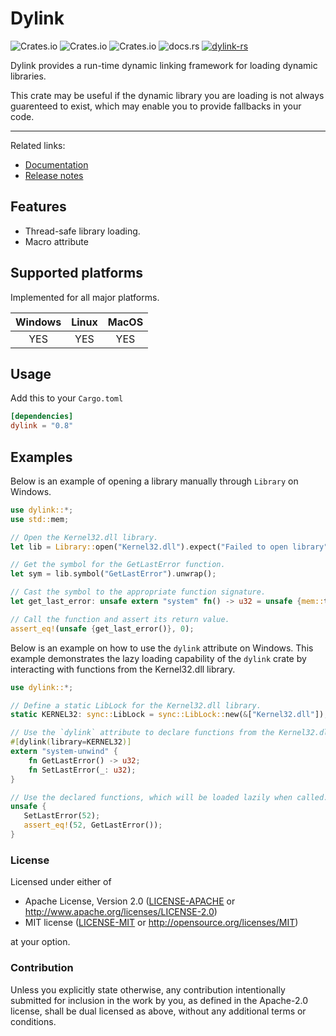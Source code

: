 # Dylink

![Crates.io](https://img.shields.io/crates/l/dylink) ![Crates.io](https://img.shields.io/crates/v/dylink) ![Crates.io](https://img.shields.io/crates/d/dylink) ![docs.rs](https://img.shields.io/docsrs/dylink) [![dylink-rs](https://github.com/Razordor/dylink/actions/workflows/rust.yml/badge.svg)](https://github.com/Razordor/dylink/actions/workflows/rust.yml)

Dylink provides a run-time dynamic linking framework for loading dynamic libraries.

This crate may be useful if the dynamic library you are loading is not always guarenteed
to exist, which may enable you to provide fallbacks in your code.

----

Related links:

* [Documentation](https://docs.rs/dylink)
* [Release notes](https://github.com/Razordor/dylink/releases)

## Features

* Thread-safe library loading.
* Macro attribute

## Supported platforms

Implemented for all major platforms.

| Windows | Linux | MacOS |
|:-------:|:-----:|:-----:|
| YES     | YES   | YES   |

## Usage

Add this to your `Cargo.toml`

```toml
[dependencies]
dylink = "0.8"
```

## Examples

Below is an example of opening a library manually through `Library` on Windows.

```rust
use dylink::*;
use std::mem;

// Open the Kernel32.dll library.
let lib = Library::open("Kernel32.dll").expect("Failed to open library");

// Get the symbol for the GetLastError function.
let sym = lib.symbol("GetLastError").unwrap();

// Cast the symbol to the appropriate function signature.
let get_last_error: unsafe extern "system" fn() -> u32 = unsafe {mem::transmute(sym.cast::<()>())};

// Call the function and assert its return value.
assert_eq!(unsafe {get_last_error()}, 0);
```

Below is an example on how to use the `dylink` attribute on Windows. This example demonstrates the
lazy loading capability of the `dylink` crate by interacting with functions from the Kernel32.dll library.

```rust
use dylink::*;

// Define a static LibLock for the Kernel32.dll library.
static KERNEL32: sync::LibLock = sync::LibLock::new(&["Kernel32.dll"]);

// Use the `dylink` attribute to declare functions from the Kernel32.dll.
#[dylink(library=KERNEL32)]
extern "system-unwind" {
    fn GetLastError() -> u32;
    fn SetLastError(_: u32);
}

// Use the declared functions, which will be loaded lazily when called.
unsafe {
   SetLastError(52);
   assert_eq!(52, GetLastError());
}
```

### License

Licensed under either of

* Apache License, Version 2.0
   ([LICENSE-APACHE](LICENSE-APACHE) or <http://www.apache.org/licenses/LICENSE-2.0>)
* MIT license
   ([LICENSE-MIT](LICENSE-MIT) or <http://opensource.org/licenses/MIT>)

at your option.

### Contribution

Unless you explicitly state otherwise, any contribution intentionally submitted
for inclusion in the work by you, as defined in the Apache-2.0 license, shall be
dual licensed as above, without any additional terms or conditions.
